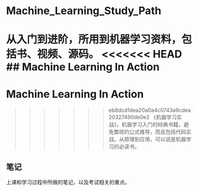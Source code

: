 # Machine_Learning_Study_Path
从入门到进阶，所用到机器学习资料，包括书、视频、源码。
<<<<<<< HEAD
 
## Machine Learning In Action
=======
# Machine Learning In Action
>>>>>>> eb8dcd1dea20a0a4c0743a9cdea20327490de0e2
《机器学习实战》，机器学习入门的经典书籍，避免繁琐的公式推导，而且包括代码实战。从原理到应用，可以说是机器学习的必读书。

## 笔记
上课和学习过程中所做的笔记，以及考试相关的重点。
